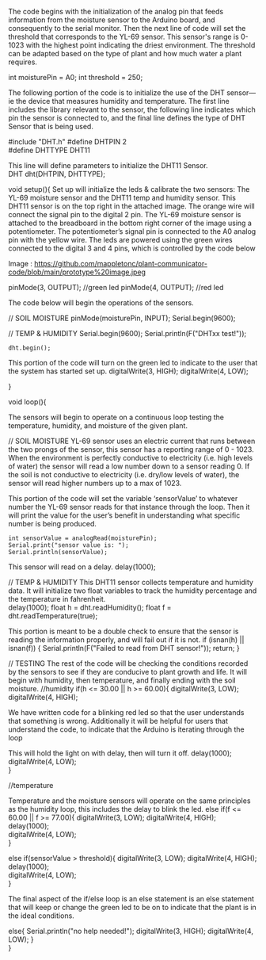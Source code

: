 The code begins with the initialization of the analog pin that feeds information from the moisture sensor to the Arduino board, and consequently to the serial monitor.  Then the next line of code will set the threshold that corresponds to the YL-69 sensor. This sensor's range is 0-1023 with the highest point indicating the driest environment. The threshold can be adapted based on the type of plant and how much water a plant requires.  

int moisturePin = A0; 
int threshold = 250;


The following portion of the code is to initialize the use of the DHT sensor—ie the device that measures humidity and temperature. The first line includes the library relevant to the sensor, the following line indicates which pin the sensor is connected to, and the final line defines the type of DHT Sensor that is being used. 


#include "DHT.h"
#define DHTPIN 2  
#define DHTTYPE DHT11 

This line will define parameters to initialize the DHT11 Sensor.  
DHT dht(DHTPIN, DHTTYPE);


void setup(){
Set up will initialize the leds & calibrate the two sensors: The YL-69 moisture sensor and the DHT11 temp and humidity sensor. This DHT11 sensor is on the top right in the attached image. The orange wire will connect the signal pin to the digital 2 pin.  The YL-69 moisture sensor is attached to the breadboard in the bottom right corner of the image using a potentiometer. The potentiometer’s signal pin is connected to the A0 analog pin with the yellow wire.
The leds are powered using the green wires connected to the digital 3 and 4 pins, which is controlled by the code below

Image : https://github.com/mappletonc/plant-communicator-code/blob/main/prototype%20image.jpeg

pinMode(3, OUTPUT); //green led
pinMode(4, OUTPUT); //red led

The code below will begin the operations of the sensors.

// SOIL MOISTURE
    pinMode(moisturePin, INPUT);
    Serial.begin(9600);

// TEMP & HUMIDITY
    Serial.begin(9600);
    Serial.println(F("DHTxx test!"));

    dht.begin();

This portion of the code will turn on the green led to indicate to the user that the system has started set up.
    digitalWrite(3, HIGH);
    digitalWrite(4, LOW);
  
}


void loop(){

The sensors will begin to operate on a continuous loop testing the temperature, humidity, and moisture of the given plant. 

// SOIL MOISTURE
YL-69 sensor uses an electric current that runs between the two prongs of the sensor, this sensor has a reporting range of 0 - 1023. 
When the environment is perfectly conductive to electricity (i.e. high levels of water) the sensor will read a low number down to a sensor reading 0.
If the soil is not conductive to electricity (i.e. dry/low levels of water), the sensor will read higher numbers up to a max of 1023. 

This portion of the code will set the variable ‘sensorValue’ to whatever number the YL-69 sensor reads for that instance through the loop. Then it will print the value for the user’s benefit in understanding what specific number is being produced. 
 
    int sensorValue = analogRead(moisturePin); 
    Serial.print("sensor value is: ");
    Serial.println(sensorValue);
 
This sensor will read on a delay. 
    delay(1000);
   


// TEMP & HUMIDITY
This DHT11 sensor collects temperature and humidity data. It will initialize two float variables to track the humidity percentage and the temperature in fahrenheit.   
    delay(1000);
    float h = dht.readHumidity();
    float f = dht.readTemperature(true);

This portion is meant to be a double check to ensure that the sensor is reading the information properly, and will fail out if it is not. 
    if (isnan(h) || isnan(f)) {
    Serial.println(F("Failed to read from DHT sensor!"));
    return;
  }

    

// TESTING
The rest of the code will be checking the conditions recorded by the sensors to see if they are conducive to plant growth and life. It will begin with humidity, then temperature, and finally ending with the soil moisture. 
//humidity 
  if(h <= 30.00 || h >= 60.00){
      digitalWrite(3, LOW);
    digitalWrite(4, HIGH);
      
We have written code for a blinking red led so that the user understands that something is wrong. Additionally it will be helpful for users that understand the code, to indicate that the Arduino is iterating through the loop

This will hold the light on with delay, then will turn it off. 
    delay(1000);                     
    digitalWrite(4, LOW);  
    }

//temperature
 
Temperature and the moisture sensors will operate on the same principles as the humidity loop, this includes the delay to blink the led. 
  else if(f <= 60.00 || f >= 77.00){
       digitalWrite(3, LOW);
    digitalWrite(4, HIGH);
    delay(1000);                     
    digitalWrite(4, LOW);  
  }

  else if(sensorValue > threshold){
     digitalWrite(3, LOW);
    digitalWrite(4, HIGH);
    delay(1000);                     
    digitalWrite(4, LOW);  
  }

The final aspect of the if/else loop is an else statement is an else statement that will keep or change the green led to be on to indicate that the plant is in the ideal conditions. 

  else{
    Serial.println("no help needed!");
    digitalWrite(3, HIGH);
    digitalWrite(4, LOW);
  }  
}
